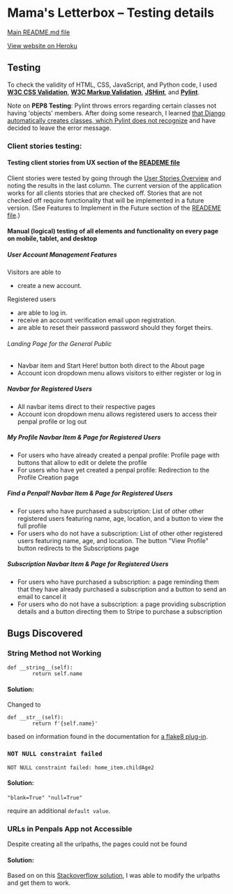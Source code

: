 # Mama's Letterbox – Testing details

[Main README.md file](README.md)

[View website on Heroku](#)

## Testing
To check the validity of HTML, CSS, JavaScript, and Python code, I used **[W3C CSS Validation](https://jigsaw.w3.org/css-validator/)**, **[W3C Markup Validation](https://validator.w3.org/)**, **[JSHint](https://jshint.com/)**, and **[Pylint](https://pypi.org/project/pylint/)**.

Note on **PEP8 Testing**: Pylint throws errors regarding certain classes not having 'objects' members. After doing some research, I learned [that Django automatically creates classes, which Pylint does not recognize](https://forum.djangoproject.com/t/class-question-has-no-objects-member-pylint-no-member/4024) and have decided to leave the error message.


### Client stories testing:

#### Testing client stories from UX section of the [READEME file](README.md)
Client stories were tested by going through the [User Stories Overview](https://docs.google.com/spreadsheets/d/1CRY7aYiLONmYjMFSnk4xuDKDCOrky4-98dOgRmqB0fU/edit?usp=sharing) and noting the results in the last column. The current version of the application works for all clients stories that are checked off. Stories that are not checked off require functionality that will be implemented in a future version. (See Features to Implement in the Future section of the [READEME file](README.md).)


#### Manual (logical) testing of all elements and functionality on every page on mobile, tablet, and desktop
##### User Account Management Features
Visitors are able to 
- create a new account.

Registered users
- are able to log in.
- receive an account verification email upon registration.
- are able to reset their password password should they forget theirs. 

###### Landing Page for the General Public
- Navbar item and Start Here! button both direct to the About page
- Account icon dropdown menu allows visitors to either register or log in

##### Navbar for Registered Users
- All navbar items direct to their respective pages
- Account icon dropdown menu allows registered users to access their penpal profile or log out

##### My Profile Navbar Item & Page for Registered Users
- For users who have already created a penpal profile: Profile page with buttons that allow to edit or delete the profile
- For users who have yet created a penpal profile: Redirection to the Profile Creation page

##### Find a Penpal! Navbar Item & Page for Registered Users
- For users who have purchased a subscription: List of other other registered users featuring name, age, location, and a button to view the full profile
- For users who do not have a subscription: List of other other registered users featuring name, age, and location. The button "View Profile" button redirects to the Subscriptions page

##### Subscription Navbar Item & Page for Registered Users
- For users who have purchased a subscription: a page reminding them that they have already purchased a subscription and a button to send an email to cancel it
- For users who do not have a subscription: a page providing subscription details and a button directing them to Stripe to purchase a subscription


## Bugs Discovered

### String Method not Working
```
def __string__(self):
        return self.name
```

#### Solution:
Changed to 

```
def __str__(self):
        return f'{self.name}'
```

based on information found in the documentation for [a flake8 plug-in](https://github.com/rocioar/flake8-django/wiki/%5BDJ08%5D-Model-does-not-define-__str__-method).


### ``` NOT NULL constraint failed ```

```
NOT NULL constraint failed: home_item.childAge2
```

#### Solution: 
```
"blank=True" "null=True" 
````

require an additional ``` default value ```.


### URLs in Penpals App not Accessible

Despite creating all the urlpaths, the pages could not be found

#### Solution:
Based on on this [Stackoverflow solution](https://stackoverflow.com/questions/55429392/django-url-pattern-not-being-found), I was able to modify the urlpaths and get them to work.